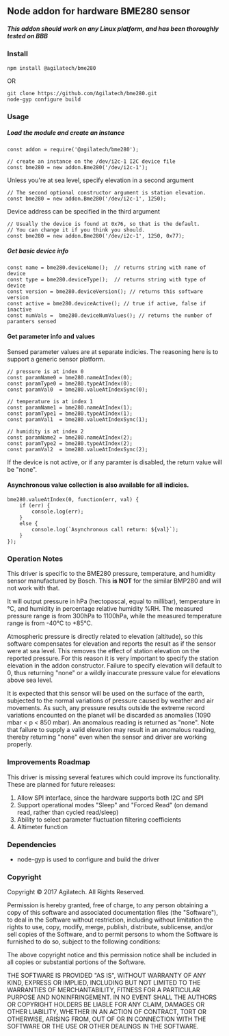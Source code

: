 ## Node addon for hardware BME280 sensor

##### This addon should work on any Linux platform, and has been thoroughly tested on BBB

### Install

```
npm install @agilatech/bme280
```
OR
```
git clone https://github.com/Agilatech/bme280.git
node-gyp configure build
```

### Usage
##### Load the module and create an instance
```
const addon = require('@agilatech/bme280');

// create an instance on the /dev/i2c-1 I2C device file
const bme280 = new addon.Bme280('/dev/i2c-1');
```
Unless you're at sea level, specify elevation in a second argument
```
// The second optional constructor argument is station elevation.
const bme280 = new addon.Bme280('/dev/i2c-1', 1250);
```
Device address can be specified in the third argument
```
// Usually the device is found at 0x76, so that is the default.
// You can change it if you think you should.
const bme280 = new addon.Bme280('/dev/i2c-1', 1250, 0x77);
```
##### Get basic device info
```
const name = bme280.deviceName();  // returns string with name of device
const type = bme280.deviceType();  // returns string with type of device
const version = bme280.deviceVersion(); // returns this software version
const active = bme280.deviceActive(); // true if active, false if inactive
const numVals =  bme280.deviceNumValues(); // returns the number of paramters sensed
```
#### Get parameter info and values
Sensed parameter values are at separate indicies.  The reasoning here is to support a generic sensor platform.
```
// pressure is at index 0
const paramName0 = bme280.nameAtIndex(0);
const paramType0 = bme280.typeAtIndex(0);
const paramVal0  = bme280.valueAtIndexSync(0);
```
```
// temperature is at index 1
const paramName1 = bme280.nameAtIndex(1);
const paramType1 = bme280.typeAtIndex(1);
const paramVal1  = bme280.valueAtIndexSync(1);
```
```
// humidity is at index 2
const paramName2 = bme280.nameAtIndex(2);
const paramType2 = bme280.typeAtIndex(2);
const paramVal2  = bme280.valueAtIndexSync(2);
```
If the device is not active, or if any paramter is disabled, the return value will be "none".


#### Asynchronous value collection is also available for all indicies.
```
bme280.valueAtIndex(0, function(err, val) {
    if (err) {
        console.log(err);
    }
    else {
        console.log(`Asynchronous call return: ${val}`);
    }
});
```

### Operation Notes
This driver is specific to the BME280 pressure, temperature, and humidity sensor manufactured by Bosch. This **is NOT**
for the similar BMP280 and will not work with that.

It will output pressure in hPa (hectopascal, equal to millibar), temperature in °C, and humidity in percentage relative humidity %RH.
The measured pressure range is from 300hPa to 1100hPa, while the measured temperature range is from -40°C to +85°C.

Atmospheric pressure is directly related to elevation (altitude), so this software compensates for elevation and
reports the result as if the sensor were at sea level. This removes the effect of station elevation on the reported
pressure. For this reason it is very important to specify the station elevation in the addon constructor.  Failure
to specify elevation will default to 0, thus returning "none" or a wildly inaccurate pressure value for elevations
above sea level.

It is expected that this sensor will be used on the surface of the earth, subjected to the normal variations of
pressure caused by weather and air movements.  As such, any pressure results outside the extreme record variations
encounted on the planet will be discarded as anomalies (1090 mbar < p < 850 mbar).  An anomalous reading is returned
as "none".  Note that failure to supply a valid elevation may result in an anomalous reading, thereby returning
"none" even when the sensor and driver are working properly.

### Improvements Roadmap
This driver is missing several features which could improve its functionality.  These are planned for future releases:
1. Allow SPI interface, since the hardware supports both I2C and SPI
2. Support operational modes "Sleep" and "Forced Read" (on demand read, rather than cycled read/sleep)
3. Ability to select parameter fluctuation filtering coefficients
4. Altimeter function

### Dependencies
* node-gyp is used to configure and build the driver


### Copyright
Copyright © 2017 Agilatech. All Rights Reserved.

Permission is hereby granted, free of charge, to any person obtaining a copy of this software and associated documentation files (the "Software"), to deal in the Software without restriction, including without limitation the rights to use, copy, modify, merge, publish, distribute, sublicense, and/or sell copies of the Software, and to permit persons to whom the Software is furnished to do so, subject to the following conditions:

The above copyright notice and this permission notice shall be included in all copies or substantial portions of the Software.

THE SOFTWARE IS PROVIDED "AS IS", WITHOUT WARRANTY OF ANY KIND, EXPRESS OR IMPLIED, INCLUDING BUT NOT LIMITED TO THE WARRANTIES OF MERCHANTABILITY, FITNESS FOR A PARTICULAR PURPOSE AND NONINFRINGEMENT. IN NO EVENT SHALL THE AUTHORS OR COPYRIGHT HOLDERS BE LIABLE FOR ANY CLAIM, DAMAGES OR OTHER LIABILITY, WHETHER IN AN ACTION OF CONTRACT, TORT OR OTHERWISE, ARISING FROM, OUT OF OR IN CONNECTION WITH THE SOFTWARE OR THE USE OR OTHER DEALINGS IN THE SOFTWARE.

